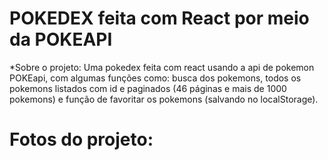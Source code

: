 # POKEDEX feita com React por meio da POKEAPI

*Sobre o projeto: Uma pokedex feita com react usando a api de pokemon POKEapi, com algumas funções como: busca dos pokemons, todos os pokemons listados com id e paginados (46 páginas e mais de 1000 pokemons) e função de favoritar os pokemons (salvando no localStorage).

# Fotos do projeto:


